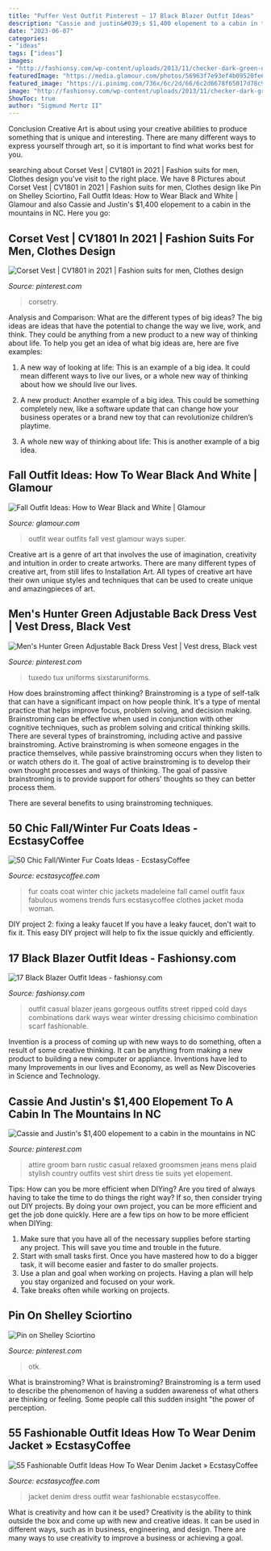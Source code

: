 ```yaml
---
title: "Puffer Vest Outfit Pinterest ~ 17 Black Blazer Outfit Ideas"
description: "Cassie and justin&#039;s $1,400 elopement to a cabin in the mountains in nc"
date: "2023-06-07"
categories:
- "ideas"
tags: ["ideas"]
images:
- "http://fashionsy.com/wp-content/uploads/2013/11/checker-dark-green-dark-blue-scarves-echarpeslook-main-single-630x929.jpg"
featuredImage: "https://media.glamour.com/photos/56963f7e93ef4b09520fe6f7/master/h_1025,c_limit/slideshow-black-white-24-black-white-fashion-and-style-main.jpg"
featured_image: "https://i.pinimg.com/736x/6c/2d/66/6c2d6678f65017d78c92b12e686e75b8.jpg"
image: "http://fashionsy.com/wp-content/uploads/2013/11/checker-dark-green-dark-blue-scarves-echarpeslook-main-single-630x929.jpg"
ShowToc: true
author: "Sigmund Mertz II"
---
```



Conclusion
Creative Art is about using your creative abilities to produce something that is unique and interesting. There are many different ways to express yourself through art, so it is important to find what works best for you.

	

		
searching about Corset Vest | CV1801 in 2021 | Fashion suits for men, Clothes design you've visit to the right place. We have 8 Pictures about Corset Vest | CV1801 in 2021 | Fashion suits for men, Clothes design like Pin on Shelley Sciortino, Fall Outfit Ideas: How to Wear Black and White | Glamour and also Cassie and Justin&#039;s $1,400 elopement to a cabin in the mountains in NC. Here you go:
		
    
## Corset Vest | CV1801 In 2021 | Fashion Suits For Men, Clothes Design

<img loading=lazy src="https://i.pinimg.com/736x/0b/b4/75/0bb475d3bf9672d0b38e068ee17c0c2d.jpg" onerror="this.onerror=null;this.src='https://tse3.mm.bing.net/th?id=OIP.AUslM88sDSAeNY6sz13smQHaJ3&amp;pid=15.1';" alt="Corset Vest | CV1801 in 2021 | Fashion suits for men, Clothes design">

_Source: pinterest.com_

>corsetry. 

	

Analysis and Comparison: What are the different types of big ideas?
The big ideas are ideas that have the potential to change the way we live, work, and think. They could be anything from a new product to a new way of thinking about life. To help you get an idea of what big ideas are, here are five examples:
1. A new way of looking at life: This is an example of a big idea. It could mean different ways to live our lives, or a whole new way of thinking about how we should live our lives.

2. A new product: Another example of a big idea. This could be something completely new, like a software update that can change how your business operates or a brand new toy that can revolutionize children’s playtime.

3. A whole new way of thinking about life: This is another example of a big idea.

    
## Fall Outfit Ideas: How To Wear Black And White | Glamour

<img loading=lazy src="https://media.glamour.com/photos/56963f7e93ef4b09520fe6f7/master/h_1025,c_limit/slideshow-black-white-24-black-white-fashion-and-style-main.jpg" onerror="this.onerror=null;this.src='https://tse3.mm.bing.net/th?id=OIP.YaGe61RkhTFsHOomrttlEQHaLG&amp;pid=15.1';" alt="Fall Outfit Ideas: How to Wear Black and White | Glamour">

_Source: glamour.com_

>outfit wear outfits fall vest glamour ways super. 

	

Creative art is a genre of art that involves the use of imagination, creativity and intuition in order to create artworks. There are many different types of creative art, from still lifes to Installation Art. All types of creative art have their own unique styles and techniques that can be used to create unique and amazingpieces of art.

    
## Men&#039;s Hunter Green Adjustable Back Dress Vest | Vest Dress, Black Vest

<img loading=lazy src="https://i.pinimg.com/736x/c1/31/d3/c131d3f6c97cbc6ebda9010cec59c31e.jpg" onerror="this.onerror=null;this.src='https://tse1.mm.bing.net/th?id=OIP.WI2G7dAKzXeaaBSRVBbLewHaHa&amp;pid=15.1';" alt="Men&#039;s Hunter Green Adjustable Back Dress Vest | Vest dress, Black vest">

_Source: pinterest.com_

>tuxedo tux uniforms sixstaruniforms. 

	

How does brainstroming affect thinking?
Brainstroming is a type of self-talk that can have a significant impact on how people think. It's a type of mental practice that helps improve focus, problem solving, and decision making. Brainstroming can be effective when used in conjunction with other cognitive techniques, such as problem solving and critical thinking skills.
There are several types of brainstroming, including active and passive brainstroming. Active brainstroming is when someone engages in the practice themselves, while passive brainstroming occurs when they listen to or watch others do it. The goal of active brainstroming is to develop their own thought processes and ways of thinking. The goal of passive brainstroming is to provide support for others' thoughts so they can better process them.

There are several benefits to using brainstroming techniques.

    
## 50 Chic Fall/Winter Fur Coats Ideas - EcstasyCoffee

<img loading=lazy src="http://www.ecstasycoffee.com/wp-content/uploads/2016/10/Fur-Coat-Outfit-Idea-27.jpg" onerror="this.onerror=null;this.src='https://tse3.mm.bing.net/th?id=OIP.RefZJ_Re4FIpgkeyaITKvgHaVy&amp;pid=15.1';" alt="50 Chic Fall/Winter Fur Coats Ideas - EcstasyCoffee">

_Source: ecstasycoffee.com_

>fur coats coat winter chic jackets madeleine fall camel outfit faux fabulous womens trends furs ecstasycoffee clothes jacket moda woman. 

	

DIY project 2: fixing a leaky faucet
If you have a leaky faucet, don't wait to fix it. This easy DIY project will help to fix the issue quickly and efficiently.

    
## 17 Black Blazer Outfit Ideas - Fashionsy.com

<img loading=lazy src="http://fashionsy.com/wp-content/uploads/2013/11/checker-dark-green-dark-blue-scarves-echarpeslook-main-single-630x929.jpg" onerror="this.onerror=null;this.src='https://tse2.mm.bing.net/th?id=OIP.QsIHHiWG7pbC_r1Bgozg4QHaK6&amp;pid=15.1';" alt="17 Black Blazer Outfit Ideas - fashionsy.com">

_Source: fashionsy.com_

>outfit casual blazer jeans gorgeous outfits street ripped cold days combinations dark ways wear winter dressing chicisimo combination scarf fashionable. 

	

Invention is a process of coming up with new ways to do something, often a result of some creative thinking. It can be anything from making a new product to building a new computer or appliance. Inventions have led to many Improvements in our lives and Economy, as well as New Discoveries in Science and Technology.

    
## Cassie And Justin&#039;s $1,400 Elopement To A Cabin In The Mountains In NC

<img loading=lazy src="https://i.pinimg.com/736x/64/05/55/6405553820c978ebb4c6e2e8b30dad9b.jpg" onerror="this.onerror=null;this.src='https://tse4.mm.bing.net/th?id=OIP.1P5X5sPE1HzDRGyYPHsspQHaLH&amp;pid=15.1';" alt="Cassie and Justin&#039;s $1,400 elopement to a cabin in the mountains in NC">

_Source: pinterest.com_

>attire groom barn rustic casual relaxed groomsmen jeans mens plaid stylish country outfits vest shirt dress tie suits yet elopement. 

	

Tips: How can you be more efficient when DIYing?
Are you tired of always having to take the time to do things the right way? If so, then consider trying out DIY projects. By doing your own project, you can be more efficient and get the job done quickly. Here are a few tips on how to be more efficient when DIYing: 
1. Make sure that you have all of the necessary supplies before starting any project. This will save you time and trouble in the future.
2. Start with small tasks first. Once you have mastered how to do a bigger task, it will become easier and faster to do smaller projects. 
3. Use a plan and goal when working on projects. Having a plan will help you stay organized and focused on your work. 
4. Take breaks often while working on projects.

    
## Pin On Shelley Sciortino

<img loading=lazy src="https://i.pinimg.com/736x/6c/2d/66/6c2d6678f65017d78c92b12e686e75b8.jpg" onerror="this.onerror=null;this.src='https://tse1.mm.bing.net/th?id=OIP.nhjDGgo617NxEx_fIUchbwHaLH&amp;pid=15.1';" alt="Pin on Shelley Sciortino">

_Source: pinterest.com_

>otk. 

	

What is brainstroming?
What is brainstroming? Brainstroming is a term used to describe the phenomenon of having a sudden awareness of what others are thinking or feeling. Some people call this sudden insight "the power of perception.

    
## 55 Fashionable Outfit Ideas How To Wear Denim Jacket » EcstasyCoffee

<img loading=lazy src="https://i1.wp.com/www.ecstasycoffee.com/wp-content/uploads/2016/10/Pinning-this-for-the-green-dress.jpg" onerror="this.onerror=null;this.src='https://tse3.mm.bing.net/th?id=OIP.qCug51X12MDWGkQ3uExqTwHaPs&amp;pid=15.1';" alt="55 Fashionable Outfit Ideas How To Wear Denim Jacket » EcstasyCoffee">

_Source: ecstasycoffee.com_

>jacket denim dress outfit wear fashionable ecstasycoffee. 

	

What is creativity and how can it be used?
Creativity is the ability to think outside the box and come up with new and creative ideas. It can be used in different ways, such as in business, engineering, and design. There are many ways to use creativity to improve a business or achieving a goal.

